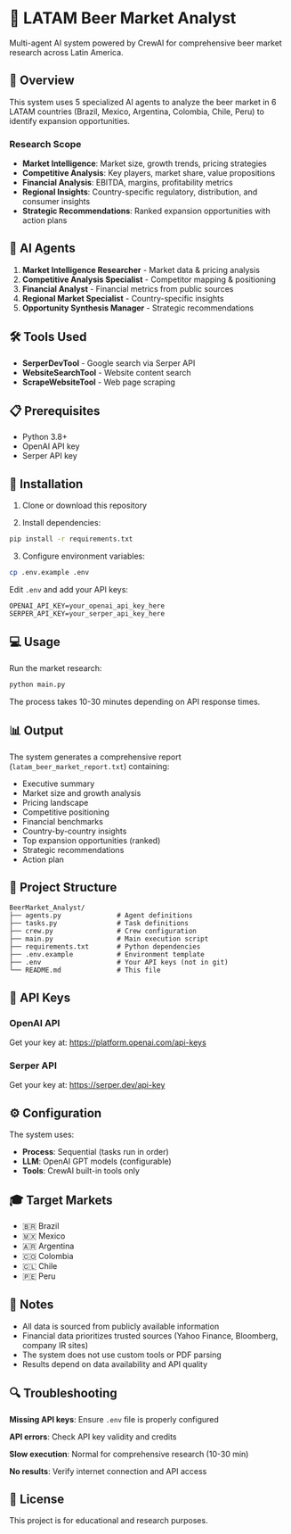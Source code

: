 # 🍺 LATAM Beer Market Analyst

Multi-agent AI system powered by CrewAI for comprehensive beer market research across Latin America.

## 🎯 Overview

This system uses 5 specialized AI agents to analyze the beer market in 6 LATAM countries (Brazil, Mexico, Argentina, Colombia, Chile, Peru) to identify expansion opportunities.

### Research Scope
- **Market Intelligence**: Market size, growth trends, pricing strategies
- **Competitive Analysis**: Key players, market share, value propositions
- **Financial Analysis**: EBITDA, margins, profitability metrics
- **Regional Insights**: Country-specific regulatory, distribution, and consumer insights
- **Strategic Recommendations**: Ranked expansion opportunities with action plans

## 🤖 AI Agents

1. **Market Intelligence Researcher** - Market data & pricing analysis
2. **Competitive Analysis Specialist** - Competitor mapping & positioning
3. **Financial Analyst** - Financial metrics from public sources
4. **Regional Market Specialist** - Country-specific insights
5. **Opportunity Synthesis Manager** - Strategic recommendations

## 🛠️ Tools Used

- **SerperDevTool** - Google search via Serper API
- **WebsiteSearchTool** - Website content search
- **ScrapeWebsiteTool** - Web page scraping

## 📋 Prerequisites

- Python 3.8+
- OpenAI API key
- Serper API key

## 🚀 Installation

1. Clone or download this repository

2. Install dependencies:
```bash
pip install -r requirements.txt
```

3. Configure environment variables:
```bash
cp .env.example .env
```

Edit `.env` and add your API keys:
```
OPENAI_API_KEY=your_openai_api_key_here
SERPER_API_KEY=your_serper_api_key_here
```

## 💻 Usage

Run the market research:
```bash
python main.py
```

The process takes 10-30 minutes depending on API response times.

## 📊 Output

The system generates a comprehensive report (`latam_beer_market_report.txt`) containing:

- Executive summary
- Market size and growth analysis
- Pricing landscape
- Competitive positioning
- Financial benchmarks
- Country-by-country insights
- Top expansion opportunities (ranked)
- Strategic recommendations
- Action plan

## 📁 Project Structure

```
BeerMarket_Analyst/
├── agents.py              # Agent definitions
├── tasks.py               # Task definitions
├── crew.py                # Crew configuration
├── main.py                # Main execution script
├── requirements.txt       # Python dependencies
├── .env.example           # Environment template
├── .env                   # Your API keys (not in git)
└── README.md              # This file
```

## 🔑 API Keys

### OpenAI API
Get your key at: https://platform.openai.com/api-keys

### Serper API
Get your key at: https://serper.dev/api-key

## ⚙️ Configuration

The system uses:
- **Process**: Sequential (tasks run in order)
- **LLM**: OpenAI GPT models (configurable)
- **Tools**: CrewAI built-in tools only

## 🎓 Target Markets

- 🇧🇷 Brazil
- 🇲🇽 Mexico
- 🇦🇷 Argentina
- 🇨🇴 Colombia
- 🇨🇱 Chile
- 🇵🇪 Peru

## 📝 Notes

- All data is sourced from publicly available information
- Financial data prioritizes trusted sources (Yahoo Finance, Bloomberg, company IR sites)
- The system does not use custom tools or PDF parsing
- Results depend on data availability and API quality

## 🔍 Troubleshooting

**Missing API keys**: Ensure `.env` file is properly configured

**API errors**: Check API key validity and credits

**Slow execution**: Normal for comprehensive research (10-30 min)

**No results**: Verify internet connection and API access

## 📄 License

This project is for educational and research purposes.
